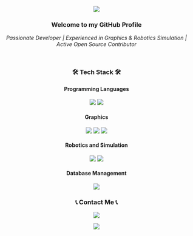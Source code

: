<p align="center">
<img src="https://capsule-render.vercel.app/api?type=waving&color=gradient&height=200&section=header&text=Jaewon%20Kim's%20GitHub&fontSize=50"/>
</p>
<h3 align="center"><b>Welcome to my GitHub Profile</b></h3>
<p align="center"><i>Passionate Developer | Experienced in Graphics & Robotics Simulation | Active Open Source Contributor</i></p>
</br>
<h3 align="center"><b>🛠️ Tech Stack 🛠️</b></h3>
<h4 align="center"><b>Programming Languages</b></h4>
<p align="center">
<img src="https://img.shields.io/badge/Python3-3776AB?style=for-the-badge&logo=python&logoColor=white"/>
<img src="https://img.shields.io/badge/CSharp-239120?style=for-the-badge&logo=csharp&logoColor=white"/>
</p>
<h4 align="center"><b>Graphics</b></h4>
<p align="center">
<img src="https://img.shields.io/badge/Unity-000000?style=for-the-badge&logo=unity&logoColor=white"/>
<img src="https://img.shields.io/badge/Nvidia_Omniverse-76B900?style=for-the-badge&logo=nvidia&logoColor=white"/>
<img src="https://img.shields.io/badge/WebGL-990099?style=for-the-badge&logo=webgl&logoColor=white"/>
</p>
<h4 align="center"><b>Robotics and Simulation</b></h4>
<p align="center">
<img src="https://img.shields.io/badge/ROS2-22314E?style=for-the-badge&logo=ros&logoColor=white"/>
<img src="https://img.shields.io/badge/Gazebo-529C52?style=for-the-badge&logo=gazebo&logoColor=white"/>
</p>
<h4 align="center"><b>Database Management</b></h4>
<p align="center">
<img src="https://img.shields.io/badge/PostgreSQL-336791?style=for-the-badge&logo=postgresql&logoColor=white"/>
</p>
<h3 align="center"><b>📞 Contact Me 📞</b></h3>
<p align="center">
<!--
  <a href="https://youtube.com/@jtotheone8129">
  <img src= "https://img.shields.io/badge/Youtube-ff0000?style=for-the-badge&logo=youtube&logoColor=white">
</a>-->
<a href="mailto:gjeus0707@gmail.com">
  <img src= "https://img.shields.io/badge/Gmail-D14836?style=for-the-badge&logo=gmail&logoColor=white">
</a>
</p>
<p align="center">
<img src="https://capsule-render.vercel.app/api?type=waving&color=gradient&height=150&section=footer"/>
</p>

<!--
**J1-coding/J1-coding** is a ✨ _special_ ✨ repository because its `README.md` (this file) appears on your GitHub profile.
Here are some ideas to get you started:

- 🔭 I’m currently working on ...
- 🌱 I’m currently learning ...
- 👯 I’m looking to collaborate on ...
- 🤔 I’m looking for help with ...
- 💬 Ask me about ...
- 📫 How to reach me: ...
- 😄 Pronouns: ...
- ⚡ Fun fact: ...
-->

